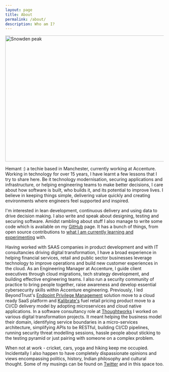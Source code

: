 ```yaml
---
layout: page
title: About
permalink: /about/
description: Who am I?
---
```


<img src="{{ site.url }}/assets/hk-snowden-peak.jpg" title="Snowden peak" width="750" height="400"/>

Hemant :) a techie based in Manchester, currently working at Accenture. Working in technology for over 15 years, I have learnt a few lessons that I try to share here. Be it technology modernisation, securing applications and infrastructure, or helping engineering teams to make better decisions, I care about how software is built, who builds it, and its potential to improve lives. I believe in keeping things simple, delivering value quickly and creating environments where engineers feel supported and inspired.

I'm interested in lean development, continuous delivery and using data to drive decision making. I also write and speak about designing, testing and securing software. Amidst rambling about stuff I also manage to write some code which is available on my [GitHub](https://github.com/hemantksingh) page. It has a bunch of things, from open source contributions to [what I am currently learning and experimenting](https://github.com/hemantksingh/messup-learn) with.

Having worked with SAAS companies in product development and with IT consultancies driving digital transformation, I have a broad experience in helping financial services, retail and public sector businesses leverage technology to improve operations and build new customer experiences in the cloud. As an Engineering Manager at Accenture,  I guide client executives through cloud migrations, tech strategy development, and building effective engineering teams. I also run a security community of practice to bring people together, raise awareness and develop essential cybersecurity skills within Accenture engineering. Previously, I led BeyondTrust's [Endpoint Privilege Management](https://www.beyondtrust.com/solutions?ref=hemantkumar.net) solution move to a cloud ready SaaS platform and [Kalibrate's](https://www.kalibrate.com?ref=hemantkumar.net) fuel retail pricing product move to a CI/CD delivery model by adopting microservices and cloud native applications. In a software consultancy role at [Thoughtworks](https://thoughtworks.com?ref=hemantkumar.net) I worked on various digital transformation projects. It meant helping the business model their domain, identifying service boundaries in a micro-services architecture, simplifying APIs to be RESTful, building CI/CD pipelines, running security threat modelling sessions, hassle people about sticking to the testing pyramid or just pairing with someone on a complex problem.

When not at work - cricket, cars, yoga and hiking keep me occupied. Incidentally I also happen to have completely dispassionate opinions and views encompassing politics, history, Indian philosophy and cultural thought. Some of my musings can be found on [Twitter](https://twitter.com/_hemantksingh) and in this space too.

